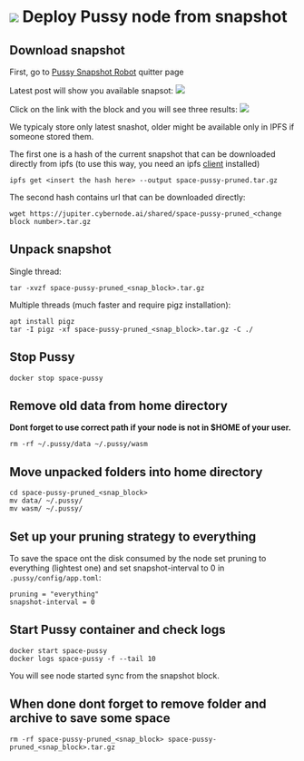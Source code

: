 # ![](https://ipfs.io/ipfs/QmWeAd87fZm1pMYyX9BmhnTrXYKCZLoyzMJMcSwNHfB6gU) Deploy Pussy node from snapshot

## Download snapshot
First, go to [Pussy Snapshot Robot](https://cyb.ai/network/bostrom/contract/pussy137p3ll78yrlw3gtfltgwhdkz0qxke4z638md6n) quitter page

Latest post will show you available snapsot:
![](https://ipfs.io/ipfs/QmaFJ56SNwEvF2J1wsuKjdb1psYNSbFPiSRntPrjEcYoHa)  

Сlick on the link with the block and you will see three results:
![](https://ipfs.io/ipfs/QmaSj6avQZFs8Yn7ZbKNoR96TVqAng1Cov21ZukNoU2n7U)

We typicaly store only latest snashot, older might be available only in IPFS if someone stored them.

The first one is a hash of the current snapshot that can be downloaded directly from ipfs (to use this way, you need an ipfs [client](https://docs.ipfs.tech/install/command-line/) installed)

```
ipfs get <insert the hash here> --output space-pussy-pruned.tar.gz
```
The second hash contains url that can be downloaded directly:

```
wget https://jupiter.cybernode.ai/shared/space-pussy-pruned_<change block number>.tar.gz
```

## Unpack snapshot

Single thread:

```
tar -xvzf space-pussy-pruned_<snap_block>.tar.gz
```

Multiple threads (much faster and require pigz installation):

```
apt install pigz
tar -I pigz -xf space-pussy-pruned_<snap_block>.tar.gz -C ./
```

## Stop Pussy 

```
docker stop space-pussy
```

## Remove old data from home directory

**Dont forget to use correct path if your node is not in $HOME of your user.**

```
rm -rf ~/.pussy/data ~/.pussy/wasm
```

## Move unpacked folders into home directory

```
cd space-pussy-pruned_<snap_block>
mv data/ ~/.pussy/
mv wasm/ ~/.pussy/
```

## Set up your pruning strategy to everything

To save the space ont the disk consumed by the node set pruning to everything (lightest one) and set snapshot-interval to 0 in `.pussy/config/app.toml`:

```
pruning = "everything"
snapshot-interval = 0
```

## Start Pussy container and check logs

```
docker start space-pussy 
docker logs space-pussy -f --tail 10
```
You will see node started sync from the snapshot block.

## When done dont forget to remove folder and archive to save some space

```
rm -rf space-pussy-pruned_<snap_block> space-pussy-pruned_<snap_block>.tar.gz
```
